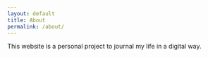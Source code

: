 ```yaml
---
layout: default
title: About
permalink: /about/
---
```


This website is a personal project to journal my life in a digital way.